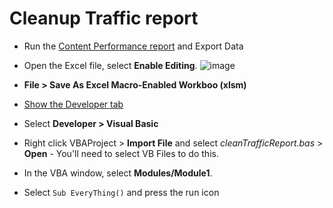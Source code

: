 # Cleanup Traffic report

* Run the [Content Performance report](https://aka.ms/contentperformancedashboard) and Export Data
* Open the Excel file, select **Enable Editing**.
  ![image](https://user-images.githubusercontent.com/3605364/120518419-44ea7600-c36d-11eb-9c46-9e3a72799d0a.png)

* **File > Save As Excel Macro-Enabled Workboo (xlsm)**
* [Show the Developer tab](https://support.microsoft.com/en-us/topic/show-the-developer-tab-e1192344-5e56-4d45-931b-e5fd9bea2d45)
* Select **Developer > Visual Basic**
* Right click VBAProject > **Import File** and select *cleanTrafficReport.bas*  > **Open** - You'll need to select VB Files to do this.
* In the VBA window, select **Modules/Module1**.
* Select `Sub EveryThing()` and press the run icon
